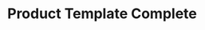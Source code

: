---
id: 19-product-template-complete
title: Product Template Complete
sidebar_label: Product Template Complete
---
